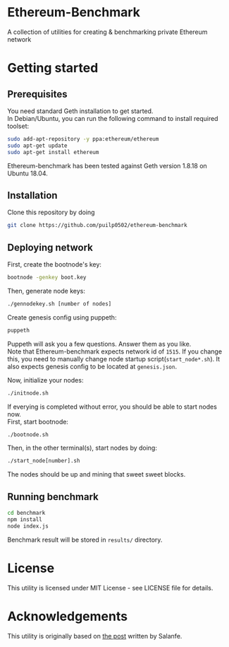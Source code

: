 # Ethereum-Benchmark  
A collection of utilities for creating & benchmarking private Ethereum network

# Getting started
## Prerequisites
You need standard Geth installation to get started.  
In Debian/Ubuntu, you can run the following command to install required toolset:  
```sh
sudo add-apt-repository -y ppa:ethereum/ethereum
sudo apt-get update
sudo apt-get install ethereum
```
Ethereum-benchmark has been tested against Geth version 1.8.18 on Ubuntu 18.04.

## Installation
Clone this repository by doing 
```sh
git clone https://github.com/puilp0502/ethereum-benchmark
```

## Deploying network
First, create the bootnode's key:
```sh
bootnode -genkey boot.key
```
  
Then, generate node keys:
```sh
./gennodekey.sh [number of nodes]
```

Create genesis config using puppeth:
```sh
puppeth
```
Puppeth will ask you a few questions. Answer them as you like.  
Note that Ethereum-benchmark expects network id of `1515`. If you change this, you need to manually change node startup script(`start_node*.sh`). It also expects genesis config to be located at `genesis.json`.  

Now, initialize your nodes:
```sh
./initnode.sh
```

If everying is completed without error, you should be able to start nodes now.  
First, start bootnode:
```sh
./bootnode.sh
```
Then, in the other terminal(s), start nodes by doing:
```sh
./start_node[number].sh
```
The nodes should be up and mining that sweet sweet blocks.

## Running benchmark
```sh
cd benchmark
npm install
node index.js
```
Benchmark result will be stored in `results/` directory.

# License
This utility is licensed under MIT License - see LICENSE file for details.

# Acknowledgements
This utility is originally based on [the post](https://hackernoon.com/setup-your-own-private-proof-of-authority-ethereum-network-with-geth-9a0a3750cda8) written by Salanfe.
